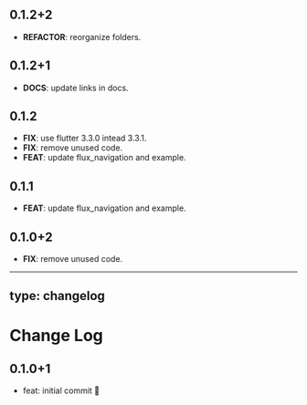 ## 0.1.2+2

 - **REFACTOR**: reorganize folders.

## 0.1.2+1

 - **DOCS**: update links in docs.

## 0.1.2

 - **FIX**: use flutter 3.3.0 intead 3.3.1.
 - **FIX**: remove unused code.
 - **FEAT**: update flux_navigation and example.

## 0.1.1

 - **FEAT**: update flux_navigation and example.

## 0.1.0+2

 - **FIX**: remove unused code.

---
type: changelog
---

# Change Log

## 0.1.0+1

- feat: initial commit 🎉

